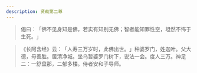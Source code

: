 ```yaml
---
description: 贤劫第二尊
---
```


> 偈曰：​「佛不见身知是佛，若实有知别无佛；智者能知罪性空，坦然不怖于生死。​」

> 《长阿含经》云：​「人寿三万岁时，此佛出世。​」种婆罗门，姓迦叶。父大德，母善胜。居清净城。坐乌暂婆罗门树下，说法一会。度人三万。神足二：一舒盘那，二郁多楼。侍者安和子导师。


